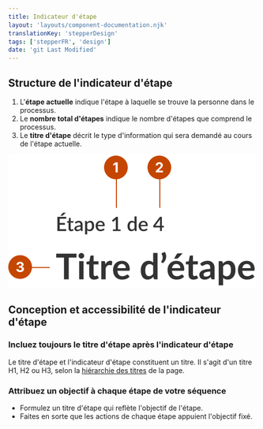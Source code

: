 ```yaml
---
title: Indicateur d'étape
layout: 'layouts/component-documentation.njk'
translationKey: 'stepperDesign'
tags: ['stepperFR', 'design']
date: 'git Last Modified'
---
```


## Structure de l'indicateur d'étape

<ol class="anatomy-list">
  <li>L'<strong>étape actuelle</strong> indique l'étape à laquelle se trouve la personne dans le processus.</li>
  <li>Le <strong>nombre total d'étapes</strong> indique le nombre d'étapes que comprend le processus.</li>
  <li>Le <strong>titre d'étape</strong> décrit le type d'information qui sera demandé au cours de l'étape actuelle.</li>
</ol>

<img class="b-sm b-default p-300" src="/images/fr/components/anatomy/gcds-stepper-anatomy.svg" alt="La structure de l'indicateur d'étape représentée par trois éléments: l'étape actuelle, le nombre total d'étapes et le titre de l'étape actuelle." />

## Conception et accessibilité de l'indicateur d'étape

### Incluez toujours le titre d'étape après l'indicateur d'étape

Le titre d'étape et l'indicateur d'étape constituent un titre. Il s'agit d'un titre H1, H2 ou H3, selon la [hiérarchie des titres](https://systeme-design.alpha.canada.ca/fr/composants/titre/design/#classez-les-niveaux-de-titre-de-maniere-hierarchique) de la page.

### Attribuez un objectif à chaque étape de votre séquence

- Formulez un titre d'étape qui reflète l'objectif de l'étape.
- Faites en sorte que les actions de chaque étape appuient l'objectif fixé.
